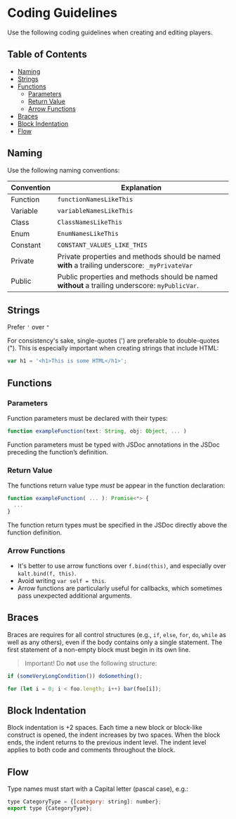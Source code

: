 # Coding Guidelines

Use the following coding guidelines when creating and editing players.

## Table of Contents

- [Naming](#naming)
- [Strings](#strings)
- [Functions](#functions)
  - [Parameters](#parameters)
  - [Return Value](#return-value)
  - [Arrow Functions](#arrow-functions)
- [Braces](#braces)
- [Block Indentation](#block-indentation)
- [Flow](#flow)

## Naming

Use the following naming conventions:

| Convention | Explanation                                                                                     |
| ---------- | ----------------------------------------------------------------------------------------------- |
| Function   | `functionNamesLikeThis`                                                                         |
| Variable   | `variableNamesLikeThis`                                                                         |
| Class      | `ClassNamesLikeThis`                                                                            |
| Enum       | `EnumNamesLikeThis`                                                                             |
| Constant   | `CONSTANT_VALUES_LIKE_THIS`                                                                     |
| Private    | Private properties and methods should be named **with** a trailing underscore: `_myPrivateVar`  |
| Public     | Public properties and methods should be named **without** a trailing underscore: `myPublicVar`. |

## Strings

Prefer `'` over `"`

For consistency's sake, single-quotes (') are preferable to double-quotes ("). This is especially important when creating strings that include HTML:

```javascript
var h1 = '<h1>This is some HTML</h1>';
```

## Functions

### Parameters

Function parameters must be declared with their types:

```javascript
function exampleFunction(text: String, obj: Object, ... )
```

Function parameters must be typed with JSDoc annotations in the JSDoc preceding the function’s definition.

### Return Value

The functions return value type _must_ be appear in the function declaration:

```javascript
function exampleFunction( ... ): Promise<*> {
  ...
}
```

The function return types must be specified in the JSDoc directly above the function definition.

### Arrow Functions

- It's better to use arrow functions over `f.bind(this)`, and especially over `kalt.bind(f, this)`.
- Avoid writing `var self = this`.
- Arrow functions are particularly useful for callbacks, which sometimes pass unexpected additional arguments.

## Braces

Braces are requires for all control structures (e.g., `if`, `else`, `for`, `do`, `while` as well as any others), even if the body contains only a single statement. The first statement of a non-empty block must begin in its own line.

> Important! Do **not** use the following structure:

```javascript
if (someVeryLongCondition()) doSomething();

for (let i = 0; i < foo.length; i++) bar(foo[i]);
```

## Block Indentation

Block indentation is +2 spaces. Each time a new block or block-like construct is opened, the indent increases by two spaces. When the block ends, the indent returns to the previous indent level. The indent level applies to both code and comments throughout the block.

## Flow

Type names must start with a Capital letter (pascal case), e.g.:

```javascript
type CategoryType = {[category: string]: number};
export type {CategoryType};
```
